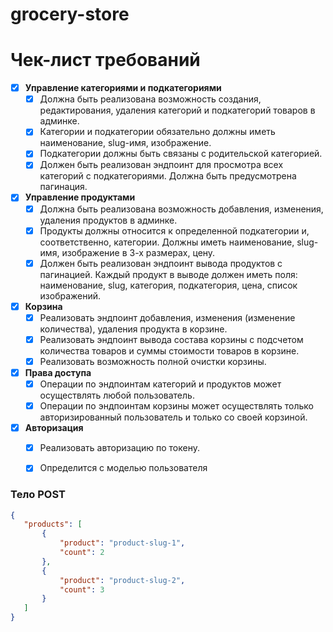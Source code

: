 # grocery-store


# Чек-лист требований

- [x] **Управление категориями и подкатегориями**
  - [x] Должна быть реализована возможность создания, редактирования, удаления категорий и подкатегорий товаров в админке.
  - [x] Категории и подкатегории обязательно должны иметь наименование, slug-имя, изображение.
  - [x] Подкатегории должны быть связаны с родительской категорией.
  - [x] Должен быть реализован эндпоинт для просмотра всех категорий с подкатегориями. Должна быть предусмотрена пагинация.

- [x] **Управление продуктами**
  - [x] Должна быть реализована возможность добавления, изменения, удаления продуктов в админке.
  - [x] Продукты должны относится к определенной подкатегории и, соответственно, категории. Должны иметь наименование, slug-имя, изображение в 3-х размерах, цену.
  - [x] Должен быть реализован эндпоинт вывода продуктов с пагинацией. Каждый продукт в выводе должен иметь поля: наименование, slug, категория, подкатегория, цена, список изображений.

- [x] **Корзина**
  - [x] Реализовать эндпоинт добавления, изменения (изменение количества), удаления продукта в корзине.
  - [x] Реализовать эндпоинт вывода состава корзины с подсчетом количества товаров и суммы стоимости товаров в корзине.
  - [x] Реализовать возможность полной очистки корзины.

- [x] **Права доступа**
  - [x] Операции по эндпоинтам категорий и продуктов может осуществлять любой пользователь.
  - [x] Операции по эндпоинтам корзины может осуществлять только авторизированный пользователь и только со своей корзиной.

- [x] **Авторизация**
  - [x] Реализовать авторизацию по токену.
  - [x] Определится с моделью пользователя



### Тело POST

```json
{
   "products": [
       {
           "product": "product-slug-1",
           "count": 2
       },
       {
           "product": "product-slug-2",
           "count": 3
       }
   ]
}
```

